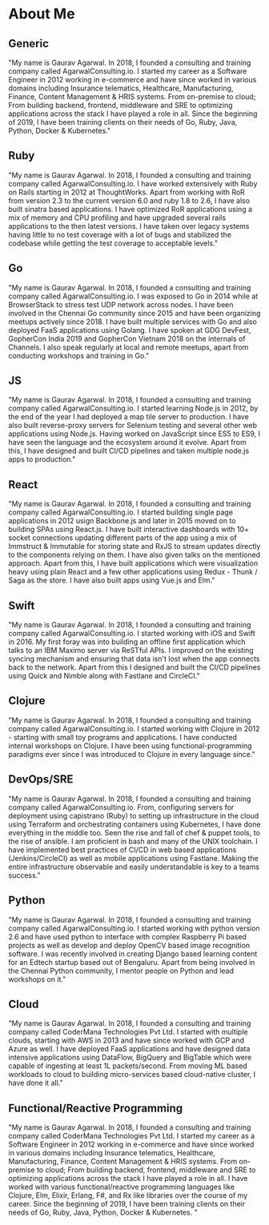 # About Me

## Generic

"My name is Gaurav Agarwal. In 2018, I founded a consulting and training company called AgarwalConsulting.io. I started my career as a Software Engineer in 2012 working in e-commerce and have since worked in various domains including Insurance telematics, Healthcare, Manufacturing, Finance, Content Management & HRIS systems. From on-premise to cloud; From building backend, frontend, middleware and SRE to optimizing applications across the stack I have played a role in all. Since the beginning of 2019, I have been training clients on their needs of Go, Ruby, Java, Python, Docker & Kubernetes."

## Ruby

"My name is Gaurav Agarwal. In 2018, I founded a consulting and training company called AgarwalConsulting.io. I have worked extensively with Ruby on Rails starting in 2012 at ThoughtWorks. Apart from working with RoR from version 2.3 to the current version 6.0 and ruby 1.8 to 2.6, I have also built sinatra based applications. I have optimized RoR applications using a mix of memory and CPU profiling and have upgraded several rails applications to the then latest versions. I have taken over legacy systems having little to no test coverage with a lot of bugs and stabilized the codebase while getting the test coverage to acceptable levels."

## Go

"My name is Gaurav Agarwal. In 2018, I founded a consulting and training company called AgarwalConsulting.io. I was exposed to Go in 2014 while at BrowserStack to stress test UDP network across nodes. I have been involved in the Chennai Go community since 2015 and have been organizing meetups actively since 2018. I have built multiple services with Go and also deployed FaaS applications using Golang. I have spoken at GDG DevFest, GopherCon India 2019 and GopherCon Vietnam 2018 on the internals of Channels. I also speak regularly at local and remote meetups, apart from conducting workshops and training in Go."

## JS

"My name is Gaurav Agarwal. In 2018, I founded a consulting and training company called AgarwalConsulting.io. I started learning Node.js in 2012, by the end of the year I had deployed a map tile server to production. I have also built reverse-proxy servers for Selenium testing and several other web applications using Node.js. Having worked on JavaScript since ES5 to ES9, I have seen the language and the ecosystem around it evolve. Apart from this, I have designed and built CI/CD pipelines and taken multiple node.js apps to production."

## React

"My name is Gaurav Agarwal. In 2018, I founded a consulting and training company called AgarwalConsulting.io. I started building single page applications in 2012 usign Backbone.js and later in 2015 moved on to building SPAs using React.js. I have built interactive dashboards with 10+ socket connections updating different parts of the app using a mix of Immstruct & Immutable for storing state  and RxJS to stream updates directly to the components relying on them. I have also given talks on the mentioned approach. Apart from this, I have built applications which were visualization heavy using plain React and a few other applications using Redux - Thunk / Saga as the store. I have also built apps using Vue.js and Elm."

## Swift

"My name is Gaurav Agarwal. In 2018, I founded a consulting and training company called AgarwalConsulting.io. I started working with iOS and Swift in 2016. My first foray was into building an offline first application which talks to an IBM Maximo server via ReSTful APIs. I improved on the existing syncing mechanism and ensuring that data isn't lost when the app connects back to the network. Apart from this I designed and built the CI/CD pipelines using Quick and Nimble along with Fastlane and CircleCI."

## Clojure

"My name is Gaurav Agarwal. In 2018, I founded a consulting and training company called AgarwalConsulting.io. I started working with Clojure in 2012 - starting with small toy programs and applications. I have conducted internal workshops on Clojure. I have been using functional-programming paradigms ever since I was introduced to Clojure in every language since."

## DevOps/SRE

"My name is Gaurav Agarwal. In 2018, I founded a consulting and training company called AgarwalConsulting.io. From, configuring servers for deployment using capistrano (Ruby) to setting up infrastructure in the cloud using Terraform and orchestrating containers using Kubernetes, I have done everything in the middle too. Seen the rise and fall of chef & puppet tools, to the rise of ansible. I am proficient in bash and many of the UNIX toolchain. I have implemented best practices of CI/CD in web based applications (Jenkins/CircleCI) as well as mobile applications using Fastlane. Making the entire infrastructure observable and easily understandable is key to a teams success."

## Python

"My name is Gaurav Agarwal. In 2018, I founded a consulting and training company called AgarwalConsulting.io. I started working with python version 2.6 and have used python to interface with complex Raspberry Pi based projects as well as develop and deploy OpenCV based image recognition software. I was recently involved in creating Django based learning content for an Edtech startup based out of Bengaluru. Apart from being involved in the Chennai Python community, I mentor people on Python and lead workshops on it."

## Cloud

"My name is Gaurav Agarwal. In 2018, I founded a consulting and training company called CoderMana Technologies Pvt Ltd. I started with multiple clouds, starting with AWS in 2013 and have since worked with GCP and Azure as well. I have deployed FaaS applications and have designed data intensive applications using DataFlow, BigQuery and BigTable which were capable of ingesting at least 1L packets/second. From moving ML based workloads to cloud to building micro-services based cloud-native cluster, I have done it all."

## Functional/Reactive Programming

"My name is Gaurav Agarwal. In 2018, I founded a consulting and training company called CoderMana Technologies Pvt Ltd. I started my career as a Software Engineer in 2012 working in e-commerce and have since worked in various domains including Insurance telematics, Healthcare, Manufacturing, Finance, Content Management & HRIS systems. From on-premise to cloud; From building backend, frontend, middleware and SRE to optimizing applications across the stack I have played a role in all. I have worked with various functional/reactive programming languages like Clojure, Elm, Elixir, Erlang, F#, and Rx like libraries over the course of my career. Since the beginning of 2019, I have been training clients on their needs of Go, Ruby, Java, Python, Docker & Kubernetes. "
